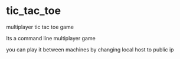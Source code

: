 # tic_tac_toe
multiplayer tic tac toe game

Its a command line multiplayer game

you can play it between machines by changing local host to public ip
